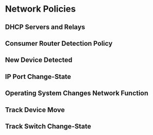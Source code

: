 # Network Policies
## DHCP Servers and Relays

## Consumer Router Detection Policy

## New Device Detected 

## IP Port Change-State

## Operating System Changes Network Function

## Track Device Move

## Track Switch Change-State
